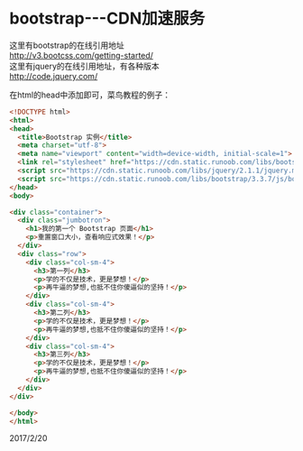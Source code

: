# bootstrap---CDN加速服务

这里有bootstrap的在线引用地址  
http://v3.bootcss.com/getting-started/  
这里有jquery的在线引用地址，有各种版本  
http://code.jquery.com/  

在html的head中添加即可，菜鸟教程的例子：  
```html
<!DOCTYPE html>
<html>
<head>
  <title>Bootstrap 实例</title>
  <meta charset="utf-8">
  <meta name="viewport" content="width=device-width, initial-scale=1">
  <link rel="stylesheet" href="https://cdn.static.runoob.com/libs/bootstrap/3.3.7/css/bootstrap.min.css">  
  <script src="https://cdn.static.runoob.com/libs/jquery/2.1.1/jquery.min.js"></script>
  <script src="https://cdn.static.runoob.com/libs/bootstrap/3.3.7/js/bootstrap.min.js"></script>
</head>
<body>

<div class="container">
  <div class="jumbotron">
    <h1>我的第一个 Bootstrap 页面</h1>
    <p>重置窗口大小，查看响应式效果！</p> 
  </div>
  <div class="row">
    <div class="col-sm-4">
      <h3>第一列</h3>
      <p>学的不仅是技术，更是梦想！</p>
      <p>再牛逼的梦想,也抵不住你傻逼似的坚持！</p>
    </div>
    <div class="col-sm-4">
      <h3>第二列</h3>
      <p>学的不仅是技术，更是梦想！</p>
      <p>再牛逼的梦想,也抵不住你傻逼似的坚持！</p>
    </div>
    <div class="col-sm-4">
      <h3>第三列</h3>        
      <p>学的不仅是技术，更是梦想！</p>
      <p>再牛逼的梦想,也抵不住你傻逼似的坚持！</p>
    </div>
  </div>
</div>

</body>
</html>
```


2017/2/20  
